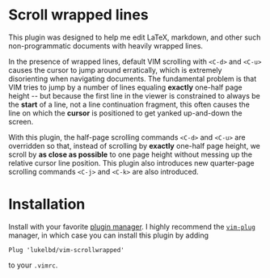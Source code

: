# Scroll wrapped lines
This plugin was designed to help me
edit LaTeX, markdown, and other such non-programmatic
documents with heavily wrapped lines.

In the presence of wrapped lines, default VIM scrolling with `<C-d>` and
`<C-u>` causes the cursor to jump around erratically, which is extremely disorienting
when navigating documents. The fundamental problem is that VIM tries to
jump by a number of lines equaling **exactly** one-half page height
-- but because the first line in the viewer
is constrained to always be the **start** of a line, not a line continuation
fragment, this often causes the line on which the **cursor** is positioned
to get yanked up-and-down the screen.

With this plugin, the half-page scrolling commands `<C-d>` and `<C-u>`
are overridden so that, instead of scrolling by **exactly**
one-half page height, we scroll by **as close as possible** to one page height
without messing up the relative cursor line position.
This plugin also introduces new quarter-page scrolling commands
`<C-j>` and `<C-k>` are also introduced.




  # Installation
  Install with your favorite [plugin manager](https://vi.stackexchange.com/questions/388/what-is-the-difference-between-the-vim-plugin-managers).
  I highly recommend the [`vim-plug`](https://github.com/junegunn/vim-plug) manager,
  in which case you can install this plugin by adding
  ```
  Plug 'lukelbd/vim-scrollwrapped'
  ```
  to your `.vimrc`.
  
